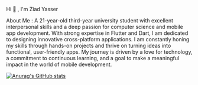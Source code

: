  Hi 👋 , I'm Ziad Yasser 

About Me : 
A 21-year-old third-year university student with excellent interpersonal skills and a deep passion for computer science and mobile app development. With strong expertise in Flutter and Dart, I am dedicated to designing innovative cross-platform applications. I am constantly honing my skills through hands-on projects and thrive on turning ideas into functional, user-friendly apps. My journey is driven by a love for technology, a commitment to continuous learning, and a goal to make a meaningful impact in the world of mobile development.

[![Anurag's GitHub stats](https://github-readme-stats.vercel.app/api?username=ZiadYasser-19)](https://github.com/anuraghazra/github-readme-stats)
